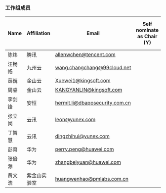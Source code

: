 ### 工作组成员

|Name   |Affiliation  |Email    |Self nominate as Chair (Y)   |Self Nominate as Co-Chair (Y/N)   |
|---|---|---|---|---|
| 陈炜 |腾讯|allenwchen@tencent.com  |   |   |
|汪畅畅 |九州云|wang.changchang@99cloud.net   |   |   |
|薛巍   |金山云  |Xuewei1@kingsoft.com   |   |   |
|周睿   |金山云  |KANGYANLIN@kingsoft.com  |   |   |
|李剑锋   |安恒  |hermit.li@dbappsecurity.com.cn  |   |   |
| 张立岗  |云讯 |leon@yunex.com  |   |  
 |丁智慧 |云讯|dingzhihui@yunex.com 
 |彭育 |华为|perry.peng@huawei.com 
|张倍源|华为|zhangbeiyuan@huawei.com||
|黄文浩|紫金山实验室|huangwenhao@pmlabs.com.cn||